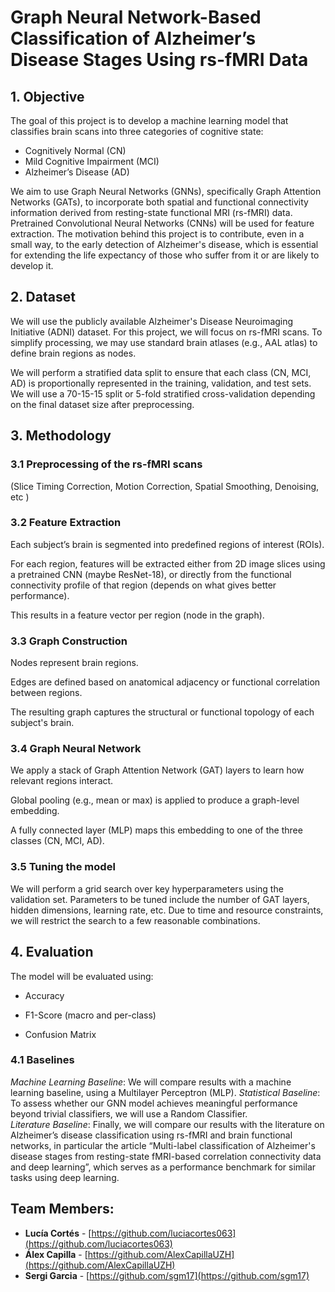 # Graph Neural Network-Based Classification of Alzheimer’s Disease Stages Using rs-fMRI Data

## 1. Objective
The goal of this project is to develop a machine learning model that classifies brain scans into three categories of cognitive state:
- Cognitively Normal (CN)
- Mild Cognitive Impairment (MCI)
- Alzheimer’s Disease (AD)

We aim to use Graph Neural Networks (GNNs), specifically Graph Attention Networks (GATs), to incorporate both spatial and functional connectivity information derived from resting-state functional MRI (rs-fMRI) data. Pretrained Convolutional Neural Networks (CNNs) will be used for feature extraction.
The motivation behind this project is to contribute, even in a small way, to the early detection of Alzheimer's disease, which is essential for extending the life expectancy of those who suffer from it or are likely to develop it.

##  2. Dataset
We will use the publicly available Alzheimer's Disease Neuroimaging Initiative (ADNI) dataset. For this project, we will focus on rs-fMRI scans.
To simplify processing, we may use standard brain atlases (e.g., AAL atlas) to define brain regions as nodes.

We will perform a stratified data split to ensure that each class (CN, MCI, AD) is proportionally represented in the training, validation, and test sets. We will use a 70-15-15 split or 5-fold stratified cross-validation depending on the final dataset size after preprocessing.

## 3. Methodology

### 3.1 Preprocessing of the rs-fMRI scans

(Slice Timing Correction, Motion Correction,  Spatial Smoothing, Denoising, etc  )

### 3.2 Feature Extraction

Each subject’s brain is segmented into predefined regions of interest (ROIs).

For each region, features will be extracted either from 2D image slices using a pretrained CNN (maybe ResNet-18), or directly from the functional connectivity profile of that region (depends on what gives better performance).


This results in a feature vector per region (node in the graph).


### 3.3 Graph Construction
Nodes represent brain regions.


Edges are defined based on anatomical adjacency or functional correlation between regions.


The resulting graph captures the structural or functional topology of each subject's brain.


### 3.4 Graph Neural Network
We apply a stack of Graph Attention Network (GAT) layers to learn how relevant regions interact.


Global pooling (e.g., mean or max) is applied to produce a graph-level embedding.


A fully connected layer (MLP) maps this embedding to one of the three classes (CN, MCI, AD).

### 3.5 Tuning the model
We will perform a grid search over key hyperparameters using the validation set. Parameters to be tuned include the number of GAT layers, hidden dimensions, learning rate, etc. Due to time and resource constraints, we will restrict the search to a few reasonable combinations.


## 4. Evaluation
 The model will be evaluated using:
- Accuracy


- F1-Score (macro and per-class)


- Confusion Matrix

### 4.1 Baselines
*Machine Learning Baseline*: We will compare results with a machine learning baseline, using a Multilayer Perceptron (MLP).
*Statistical Baseline*: To assess whether our GNN model achieves meaningful performance beyond trivial classifiers, we will use a Random Classifier.  
*Literature Baseline*:  Finally, we will compare our results with the literature on Alzheimer’s disease classification using rs-fMRI and brain functional networks, in particular the article “Multi-label classification of Alzheimer's disease stages from resting-state fMRI-based correlation connectivity data and deep learning”, which serves as a performance benchmark for similar tasks using deep learning.

## Team Members:
- **Lucía Cortés** - [https://github.com/luciacortes063](https://github.com/luciacortes063)
- **Álex Capilla** - [https://github.com/AlexCapillaUZH](https://github.com/AlexCapillaUZH)
- **Sergi Garcia** - [https://github.com/sgm17](https://github.com/sgm17)
